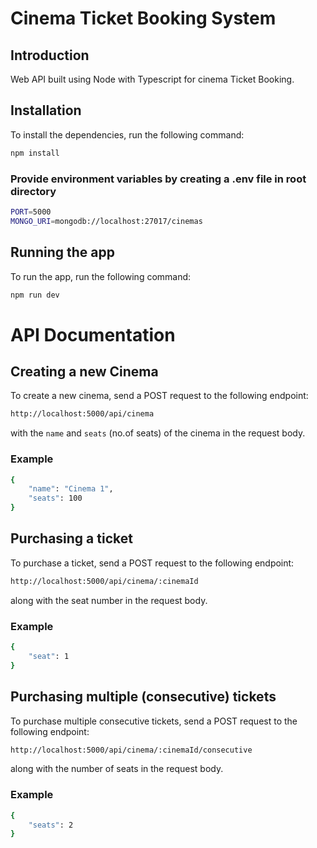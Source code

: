 # Cinema Ticket Booking System
## Introduction
Web API built using Node with Typescript for cinema Ticket Booking.

## Installation
To install the dependencies, run the following command:
```bash
npm install
```

### Provide environment variables by creating a .env file in root directory
```bash
PORT=5000
MONGO_URI=mongodb://localhost:27017/cinemas
```

## Running the app
To run the app, run the following command:
```bash
npm run dev
```

# API Documentation

## Creating a new Cinema
To create a new cinema, send a POST request to the following endpoint:
```bash
http://localhost:5000/api/cinema
```
with the `name` and `seats` (no.of seats) of the cinema in the request body.

### Example
```bash
{
    "name": "Cinema 1",
    "seats": 100
}
```

## Purchasing a ticket
To purchase a ticket, send a POST request to the following endpoint:
```bash
http://localhost:5000/api/cinema/:cinemaId
```
along with the seat number in the request body.
### Example
```bash
{
    "seat": 1
}
```

## Purchasing multiple (consecutive) tickets
To purchase multiple consecutive tickets, send a POST request to the following endpoint:
```bash
http://localhost:5000/api/cinema/:cinemaId/consecutive
```
along with the number of seats in the request body.
### Example
```bash
{
    "seats": 2
}
```
